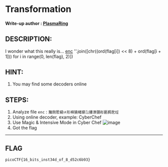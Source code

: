 # Transformation
#### Write-up author : [PlasmaRing](https://github.com/PlasmaRing)
## DESCRIPTION:
I wonder what this really is... [enc](https://mercury.picoctf.net/static/a757282979af14ab5ed74f0ed5e2ca95/enc) ''.join([chr((ord(flag[i]) << 8) + ord(flag[i + 1])) for i in range(0, len(flag), 2)])  
## HINT:
1. You may find some decoders online  
## STEPS:
1. Analyze file `enc` : `灩捯䍔䙻ㄶ形楴獟楮獴㌴摟潦弸彤㔲挶戹㍽`
2. Using online decoder, example: CyberChef
3. Use Magic & Intensive Mode in Cyber Chef
![image](https://user-images.githubusercontent.com/92077284/174487475-945bbb78-1445-4980-a895-335a348e2a82.png)  
4. Got the flag  
---

## FLAG
```
picoCTF{16_bits_inst34d_of_8_d52c6b93}
```
